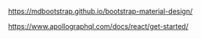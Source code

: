 https://mdbootstrap.github.io/bootstrap-material-design/

https://www.apollographql.com/docs/react/get-started/
